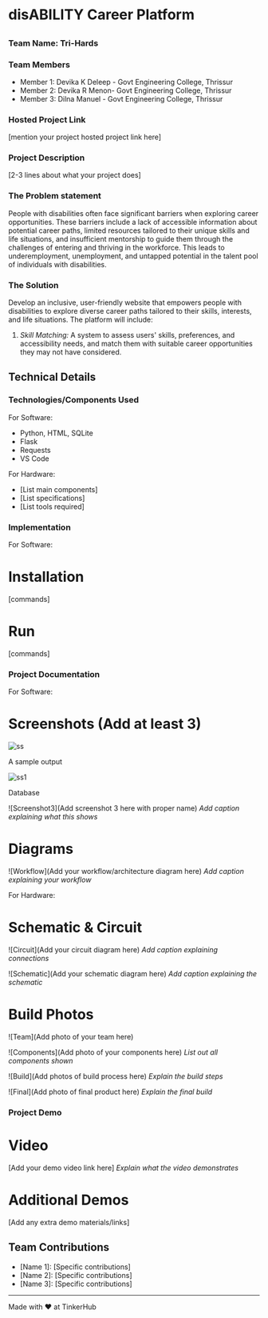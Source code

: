 # disABILITY Career Platform


## 
### Team Name: Tri-Hards


### Team Members
- Member 1: Devika K Deleep - Govt Engineering College, Thrissur
- Member 2: Devika R Menon-  Govt Engineering College, Thrissur
- Member 3: Dilna Manuel -  Govt Engineering College, Thrissur

### Hosted Project Link
[mention your project hosted project link here]

### Project Description
[2-3 lines about what your project does]

### The Problem statement
People with disabilities often face significant barriers when exploring career opportunities. These barriers include a lack of accessible information about potential career paths, limited resources tailored to their unique skills and life situations, and insufficient mentorship to guide them through the challenges of entering and thriving in the workforce. This leads to underemployment, unemployment, and untapped potential in the talent pool of individuals with disabilities. 

### The Solution
Develop an inclusive, user-friendly website that empowers people with disabilities to explore diverse career paths tailored to their skills, interests, and life situations. The platform will include:  
1. *Skill Matching:* A system to assess users' skills, preferences, and accessibility needs, and match them with suitable career opportunities they may not have considered.  


## Technical Details
### Technologies/Components Used
For Software:
- Python, HTML, SQLite
- Flask
- Requests
- VS Code

For Hardware:
- [List main components]
- [List specifications]
- [List tools required]

### Implementation
For Software:
# Installation
[commands]

# Run
[commands]

### Project Documentation
For Software:

# Screenshots (Add at least 3)
![ss](https://github.com/user-attachments/assets/0c2a4b49-cb54-49c8-992a-80895009a7c5)

A sample output

![ss1](https://github.com/user-attachments/assets/7309ec2f-082a-4e53-a088-aa60c53bf08b)

Database

![Screenshot3](Add screenshot 3 here with proper name)
*Add caption explaining what this shows*

# Diagrams
![Workflow](Add your workflow/architecture diagram here)
*Add caption explaining your workflow*

For Hardware:

# Schematic & Circuit
![Circuit](Add your circuit diagram here)
*Add caption explaining connections*

![Schematic](Add your schematic diagram here)
*Add caption explaining the schematic*

# Build Photos
![Team](Add photo of your team here)


![Components](Add photo of your components here)
*List out all components shown*

![Build](Add photos of build process here)
*Explain the build steps*

![Final](Add photo of final product here)
*Explain the final build*

### Project Demo
# Video
[Add your demo video link here]
*Explain what the video demonstrates*

# Additional Demos
[Add any extra demo materials/links]

## Team Contributions
- [Name 1]: [Specific contributions]
- [Name 2]: [Specific contributions]
- [Name 3]: [Specific contributions]

---
Made with ❤️ at TinkerHub
